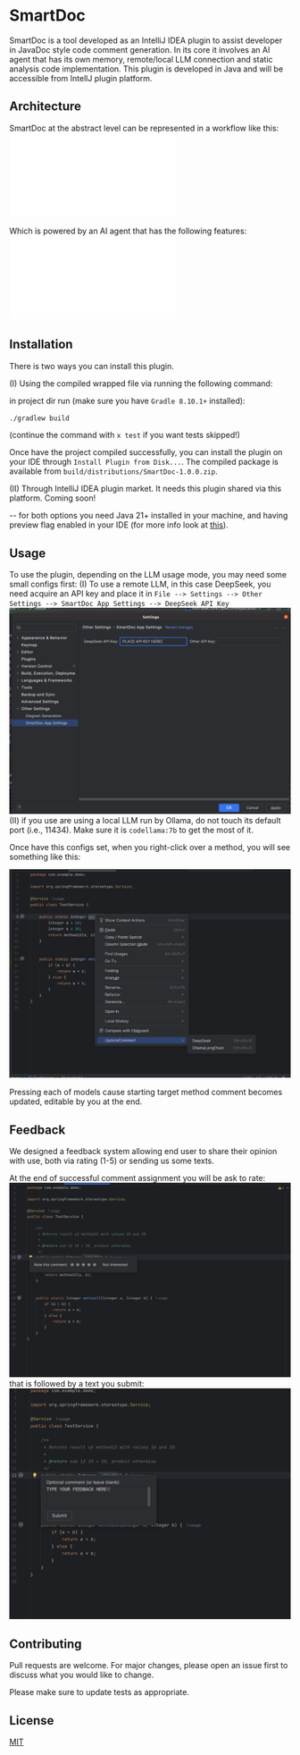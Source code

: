 # SmartDoc

SmartDoc is a tool developed as an IntelliJ IDEA plugin to assist developer in JavaDoc style code comment generation.
In its core it involves an AI agent that has its own memory, remote/local LLM connection and static analysis code implementation.
This plugin is developed in Java and will be accessible from IntellJ plugin platform. 

## Architecture

SmartDoc at the abstract level can be represented in a workflow like this:
![SmartDoc Workflow](readmeImgs/smartdoc-workflow.pdf)

Which is powered by an AI agent that has the following features:
![SmartDoc Agentic Core](readmeImgs/SmartDocAIAgent.pdf)
## Installation

There is two ways you can install this plugin.

(I) Using the compiled wrapped file via running the following command: 

in project dir run (make sure you have ```Gradle 8.10.1+``` installed):
```bash
./gradlew build
```
(continue the command with ```x test``` if you want tests skipped!)

Once have the project compiled successfully, you can install the plugin on your IDE through ```Install Plugin from Disk...```. The compiled package is available from ```build/distributions/SmartDoc-1.0.0.zip```.

 (II) Through IntelliJ IDEA plugin market. It needs this plugin shared via this platform. Coming soon!

-- for both options you need Java 21+ installed in your machine, and having preview flag enabled in your IDE (for more info look at [this](https://www.jetbrains.com/guide/java/tips/turn-on-preview-features/)). 
## Usage
To use the plugin, depending on the LLM usage mode, you may need some small configs first:
(I) To use a remote LLM, in this case DeepSeek, you need acquire an API key and place it in ```File --> Settings --> Other Settings --> SmartDoc App Settings --> DeepSeek API Key```
![DeepSeek API key](readmeImgs/SmartDoc-api-key.png)
(II) if you use are using a local LLM run by Ollama, do not touch its default port (i.e., 11434). Make sure it is ```codellama:7b``` to get the most of it.

Once have this configs set, when you right-click over a method, you will see something like this: 

![SmartDoc LLM options](readmeImgs/SmartDoc-llm-options.png)

Pressing each of models cause starting target method comment becomes updated, editable by you at the end.

## Feedback
We designed a feedback system allowing end user to share their opinion with use, both via rating (1-5) or sending us some texts.

At the end of successful comment assignment you will be ask to rate: 
![SmartDoc Rating Service](readmeImgs/SmartDocRatefb.png)
that is followed by a text you submit:
![SmartDoc Text Feedback](readmeImgs/SmartDocTextfb.png)

## Contributing

Pull requests are welcome. For major changes, please open an issue first
to discuss what you would like to change.

Please make sure to update tests as appropriate.

## License

[MIT](https://choosealicense.com/licenses/mit/)
